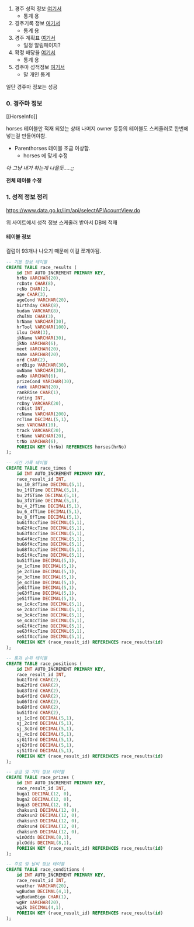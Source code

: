 1. 경주 성적 정보 [여기서](https://www.data.go.kr/tcs/dss/selectApiDataDetailView.do?publicDataPk=15063979)
	* 통계 용
3. 경주기록 정보 [여기서](https://www.data.go.kr/tcs/dss/selectApiDataDetailView.do?publicDataPk=15058305)
	* 통계 용
4. 경주 계획표 [여기서](https://www.data.go.kr/tcs/dss/selectApiDataDetailView.do?publicDataPk=15056499)
	* 일정 알림페이지?
5. 확정 배당율 [여기서](https://www.data.go.kr/tcs/dss/selectApiDataDetailView.do?publicDataPk=15057896)
	* 통계 용
6. 경주마 성적정보 [여기서](https://www.data.go.kr/tcs/dss/selectApiDataDetailView.do?publicDataPk=15058779)
	* 말 개인 통계


일단 경주마 정보는 성공

### 0. 경주마 정보 

[[HorseInfo]]

horses 테이블만 적재 되있는 상태
나머지 owner 등등의 테이블도 스케줄러로 한번에 넣는걸 만들어야함.

* Parenthorses 테이블 조금 이상함.
	* horses 에 맞게 수정

_아 그냥 내가 하는게 나을듯.....;;_

**전체 테이블 수정**




### 1. 성적 정보 정리

https://www.data.go.kr/iim/api/selectAPIAcountView.do

위 사이트에서 성적 정보 스케줄러 받아서 DB에 적재

#### 테이블 정보

컬럼이 93개나 나오기 때문에 이걸 쪼개야됨.

```sql
-- 기본 정보 테이블
CREATE TABLE race_results (
    id INT AUTO_INCREMENT PRIMARY KEY,
    hrNo VARCHAR(20),
    rcDate CHAR(8),
    rcNo CHAR(2),
    age CHAR(3),
    ageCond VARCHAR(20),
    birthday CHAR(8),
    budam VARCHAR(8),
    chulNo CHAR(3),
    hrName VARCHAR(30),
    hrTool VARCHAR(100),
    ilsu CHAR(3),
    jkName VARCHAR(30),
    jkNo VARCHAR(6),
    meet VARCHAR(20),
    name VARCHAR(20),
    ord CHAR(2),
    ordBigo VARCHAR(30),
    owName VARCHAR(30),
    owNo VARCHAR(6),
    prizeCond VARCHAR(30),
    rank VARCHAR(20),
    rankRise CHAR(1),
    rating INT,
    rcDay VARCHAR(20),
    rcDist INT,
    rcName VARCHAR(200),
    rcTime DECIMAL(5,1),
    sex VARCHAR(10),
    track VARCHAR(20),
    trName VARCHAR(20),
    trNo VARCHAR(6),
    FOREIGN KEY (hrNo) REFERENCES horses(hrNo)
);

-- 시간 기록 테이블
CREATE TABLE race_times (
    id INT AUTO_INCREMENT PRIMARY KEY,
    race_result_id INT,
    bu_10_8fTime DECIMAL(5,1),
    bu_1fGTime DECIMAL(5,1),
    bu_2fGTime DECIMAL(5,1),
    bu_3fGTime DECIMAL(5,1),
    bu_4_2fTime DECIMAL(5,1),
    bu_6_4fTime DECIMAL(5,1),
    bu_8_6fTime DECIMAL(5,1),
    buG1fAccTime DECIMAL(5,1),
    buG2fAccTime DECIMAL(5,1),
    buG3fAccTime DECIMAL(5,1),
    buG4fAccTime DECIMAL(5,1),
    buG6fAccTime DECIMAL(5,1),
    buG8fAccTime DECIMAL(5,1),
    buS1fAccTime DECIMAL(5,1),
    buS1fTime DECIMAL(5,1),
    je_1cTime DECIMAL(5,1),
    je_2cTime DECIMAL(5,1),
    je_3cTime DECIMAL(5,1),
    je_4cTime DECIMAL(5,1),
    jeG1fTime DECIMAL(5,1),
    jeG3fTime DECIMAL(5,1),
    jeS1fTime DECIMAL(5,1),
    se_1cAccTime DECIMAL(5,1),
    se_2cAccTime DECIMAL(5,1),
    se_3cAccTime DECIMAL(5,1),
    se_4cAccTime DECIMAL(5,1),
    seG1fAccTime DECIMAL(5,1),
    seG3fAccTime DECIMAL(5,1),
    seS1fAccTime DECIMAL(5,1),
    FOREIGN KEY (race_result_id) REFERENCES race_results(id)
);

-- 통과 순위 테이블
CREATE TABLE race_positions (
    id INT AUTO_INCREMENT PRIMARY KEY,
    race_result_id INT,
    buG1fOrd CHAR(2),
    buG2fOrd CHAR(2),
    buG3fOrd CHAR(2),
    buG4fOrd CHAR(2),
    buG6fOrd CHAR(2),
    buG8fOrd CHAR(2),
    buS1fOrd CHAR(2),
    sj_1cOrd DECIMAL(5,1),
    sj_2cOrd DECIMAL(5,1),
    sj_3cOrd DECIMAL(5,1),
    sj_4cOrd DECIMAL(5,1),
    sjG1fOrd DECIMAL(5,1),
    sjG3fOrd DECIMAL(5,1),
    sjS1fOrd DECIMAL(5,1),
    FOREIGN KEY (race_result_id) REFERENCES race_results(id)
);

-- 상금 및 기타 정보 테이블
CREATE TABLE race_prizes (
    id INT AUTO_INCREMENT PRIMARY KEY,
    race_result_id INT,
    buga1 DECIMAL(12, 0),
    buga2 DECIMAL(12, 0),
    buga3 DECIMAL(12, 0),
    chaksun1 DECIMAL(12, 0),
    chaksun2 DECIMAL(12, 0),
    chaksun3 DECIMAL(12, 0),
    chaksun4 DECIMAL(12, 0),
    chaksun5 DECIMAL(12, 0),
    winOdds DECIMAL(8,1),
    plcOdds DECIMAL(8,1),
    FOREIGN KEY (race_result_id) REFERENCES race_results(id)
);

-- 주로 및 날씨 정보 테이블
CREATE TABLE race_conditions (
    id INT AUTO_INCREMENT PRIMARY KEY,
    race_result_id INT,
    weather VARCHAR(20),
    wgBudam DECIMAL(4,1),
    wgBudamBigo CHAR(1),
    wgHr VARCHAR(20),
    wgJk DECIMAL(4,1),
    FOREIGN KEY (race_result_id) REFERENCES race_results(id)
);
```

